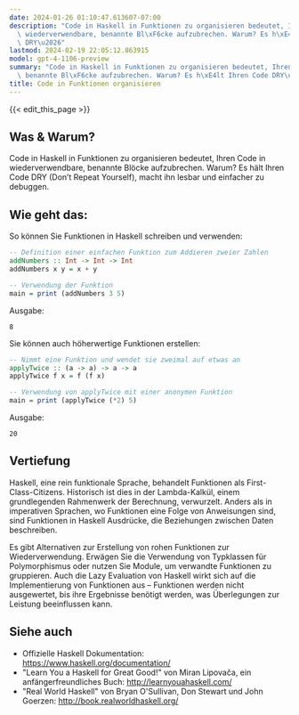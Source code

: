 ```yaml
---
date: 2024-01-26 01:10:47.613607-07:00
description: "Code in Haskell in Funktionen zu organisieren bedeutet, Ihren Code in\
  \ wiederverwendbare, benannte Bl\xF6cke aufzubrechen. Warum? Es h\xE4lt Ihren Code\
  \ DRY\u2026"
lastmod: 2024-02-19 22:05:12.863915
model: gpt-4-1106-preview
summary: "Code in Haskell in Funktionen zu organisieren bedeutet, Ihren Code in wiederverwendbare,\
  \ benannte Bl\xF6cke aufzubrechen. Warum? Es h\xE4lt Ihren Code DRY\u2026"
title: Code in Funktionen organisieren
---
```


{{< edit_this_page >}}

## Was & Warum?
Code in Haskell in Funktionen zu organisieren bedeutet, Ihren Code in wiederverwendbare, benannte Blöcke aufzubrechen. Warum? Es hält Ihren Code DRY (Don’t Repeat Yourself), macht ihn lesbar und einfacher zu debuggen.

## Wie geht das:
So können Sie Funktionen in Haskell schreiben und verwenden:

```Haskell
-- Definition einer einfachen Funktion zum Addieren zweier Zahlen
addNumbers :: Int -> Int -> Int
addNumbers x y = x + y

-- Verwendung der Funktion
main = print (addNumbers 3 5)
```

Ausgabe:
```
8
```

Sie können auch höherwertige Funktionen erstellen:

```Haskell
-- Nimmt eine Funktion und wendet sie zweimal auf etwas an
applyTwice :: (a -> a) -> a -> a
applyTwice f x = f (f x)

-- Verwendung von applyTwice mit einer anonymen Funktion
main = print (applyTwice (*2) 5)
```

Ausgabe:
```
20
```

## Vertiefung
Haskell, eine rein funktionale Sprache, behandelt Funktionen als First-Class-Citizens. Historisch ist dies in der Lambda-Kalkül, einem grundlegenden Rahmenwerk der Berechnung, verwurzelt. Anders als in imperativen Sprachen, wo Funktionen eine Folge von Anweisungen sind, sind Funktionen in Haskell Ausdrücke, die Beziehungen zwischen Daten beschreiben.

Es gibt Alternativen zur Erstellung von rohen Funktionen zur Wiederverwendung. Erwägen Sie die Verwendung von Typklassen für Polymorphismus oder nutzen Sie Module, um verwandte Funktionen zu gruppieren. Auch die Lazy Evaluation von Haskell wirkt sich auf die Implementierung von Funktionen aus – Funktionen werden nicht ausgewertet, bis ihre Ergebnisse benötigt werden, was Überlegungen zur Leistung beeinflussen kann.

## Siehe auch
- Offizielle Haskell Dokumentation: https://www.haskell.org/documentation/
- "Learn You a Haskell for Great Good!" von Miran Lipovača, ein anfängerfreundliches Buch: http://learnyouahaskell.com/
- "Real World Haskell" von Bryan O'Sullivan, Don Stewart und John Goerzen: http://book.realworldhaskell.org/
